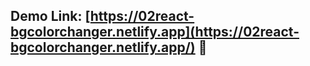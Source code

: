 ## Demo Link: [https://02react-bgcolorchanger.netlify.app](https://02react-bgcolorchanger.netlify.app/) 🚀
